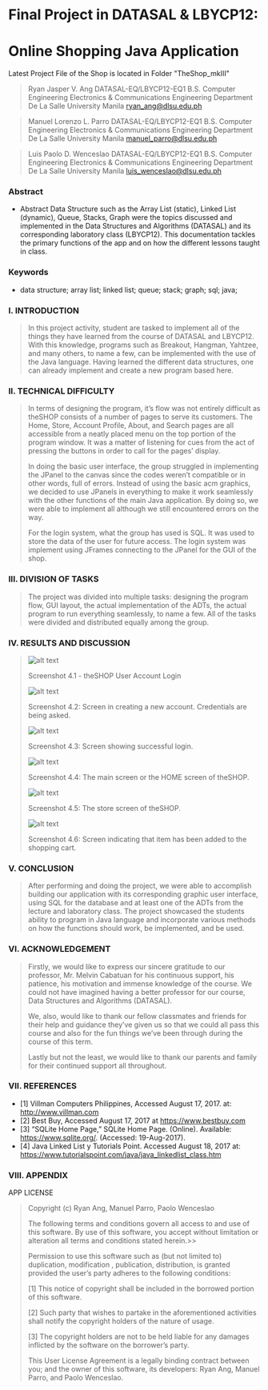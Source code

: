 # Final Project in DATASAL & LBYCP12:
# Online Shopping Java Application

Latest Project File of the Shop is located in Folder "TheShop_mkIII"

>Ryan Jasper V. Ang
>DATASAL-EQ/LBYCP12-EQ1
>B.S. Computer Engineering
>Electronics & Communications Engineering Department
>De La Salle University Manila
>ryan_ang@dlsu.edu.ph

>Manuel Lorenzo L. Parro
>DATASAL-EQ/LBYCP12-EQ1
>B.S. Computer Engineering
>Electronics & Communications Engineering Department
>De La Salle University Manila
>manuel_parro@dlsu.edu.ph

>Luis Paolo D. Wenceslao
>DATASAL-EQ/LBYCP12-EQ1
>B.S. Computer Engineering
>Electronics & Communications Engineering Department
>De La Salle University Manila
>luis_wenceslao@dlsu.edu.ph
 
 
### Abstract
- Abstract Data Structure such as the Array List (static), Linked List (dynamic), Queue, Stacks, Graph were the topics discussed and implemented in the Data Structures and Algorithms (DATASAL) and its corresponding laboratory class (LBYCP12). This documentation tackles the primary functions of the app and on how the different lessons taught in class.
 
### Keywords
- data structure; array list; linked list; queue; stack; graph; sql; java; 
 
### I.            INTRODUCTION

>	In this project activity, student are tasked to implement all of the things they have learned from the course of DATASAL and LBYCP12. With this knowledge, programs such as Breakout, Hangman, Yahtzee, and many others, to name a few, can be implemented with the use of the Java language. Having learned the different data structures, one can already implement and create a new program based here.


### II.            TECHNICAL DIFFICULTY
 
>	In terms of designing the program, it’s flow was not entirely difficult as theSHOP consists of a number of pages to serve its customers. The Home, Store, Account Profile, About, and Search pages are all accessible from a neatly placed menu on the top portion of the program window. It was a matter of listening for cues from the act of pressing the buttons in order to call for the pages’ display.
>
>	In doing the basic user interface, the group struggled in implementing the JPanel to the canvas since the codes weren’t compatible or in other words, full of errors. Instead of using the basic acm graphics, we decided to use JPanels in everything to make it work seamlessly with the other functions of the main Java application. By doing so, we were able to implement all although we still encountered errors on the way.
>
>	For the login system, what the group has used is SQL. It was used to store the data of the user for future access. The login system was implement using JFrames connecting to the JPanel for the GUI of the shop.

 ### III.            DIVISION OF TASKS
 
>The project was divided into multiple tasks: designing the program flow, GUI layout, the actual implementation of the ADTs, the actual program to run everything seamlessly, to name a few. All of the tasks were divided and distributed equally among the group.

 ### IV.            RESULTS AND DISCUSSION
 
>![alt text](https://raw.githubusercontent.com/DLSU-Manila-LBYCP12/Ang-Parro-Wenceslao_Online-Shopping-with-Membership/master/2017-08-19%20TheShop_mkIII%20Screenshots/4.1.png "Screenshot 4.1")
>
>Screenshot 4.1 - theSHOP User Account Login
>
>
>![alt text](https://raw.githubusercontent.com/DLSU-Manila-LBYCP12/Ang-Parro-Wenceslao_Online-Shopping-with-Membership/master/2017-08-19%20TheShop_mkIII%20Screenshots/4.2.png "Screenshot 4.2")
>
>Screenshot 4.2: Screen in creating a new account. Credentials are being asked.
>
>
>![alt text](https://raw.githubusercontent.com/DLSU-Manila-LBYCP12/Ang-Parro-Wenceslao_Online-Shopping-with-Membership/master/2017-08-19%20TheShop_mkIII%20Screenshots/4.3.png "Screenshot 4.3")
>
>Screenshot 4.3: Screen showing successful login.
>
>
> ![alt text](https://raw.githubusercontent.com/DLSU-Manila-LBYCP12/Ang-Parro-Wenceslao_Online-Shopping-with-Membership/master/2017-08-19%20TheShop_mkIII%20Screenshots/4.4.png "Screenshot 4.4")
>
>Screenshot 4.4: The main screen or the HOME screen of theSHOP.
>
>
> ![alt text](https://raw.githubusercontent.com/DLSU-Manila-LBYCP12/Ang-Parro-Wenceslao_Online-Shopping-with-Membership/master/2017-08-19%20TheShop_mkIII%20Screenshots/4.5.png "Screenshot 4.5")
>
>Screenshot 4.5: The store screen of theSHOP.
>
>
> ![alt text](https://raw.githubusercontent.com/DLSU-Manila-LBYCP12/Ang-Parro-Wenceslao_Online-Shopping-with-Membership/master/2017-08-19%20TheShop_mkIII%20Screenshots/4.6.png "Screenshot 4.6")
>
>Screenshot 4.6:  Screen indicating that item has been added to the shopping cart.


 ### V.            CONCLUSION
 
>After performing and doing the project, we were able to accomplish building our application with its corresponding graphic user interface, using SQL for the database and at least one of the ADTs from the lecture and laboratory class. The project showcased the students ability to program in Java language and incorporate various methods on how the functions should work, be implemented, and be used.

 ### VI.            ACKNOWLEDGEMENT

>Firstly, we would like to express our sincere gratitude to our professor, Mr. Melvin Cabatuan for his continuous support, his patience, his motivation and immense knowledge of the course. We could not have imagined having a better professor for our course, Data Structures and Algorithms (DATASAL).
> 
>We, also, would like to thank our fellow classmates and friends for their help and guidance they’ve given us so that we could all pass this course and also for the fun things we’ve been through during the course of this term.
>
>Lastly but not the least, we would like to thank our parents and family for their continued support all throughout.



 ### VII.            REFERENCES
 
- [1]	Villman Computers Philippines, Accessed August 17, 2017. at:  http://www.villman.com
- [2]	Best Buy, Accessed August 17, 2017 at https://www.bestbuy.com
- [3]	“SQLite Home Page,” SQLite Home Page. (Online). Available: https://www.sqlite.org/. (Accessed: 19-Aug-2017).
- [4]	Java Linked List y Tutorials Point. Accessed August 18, 2017 at: https://www.tutorialspoint.com/java/java_linkedlist_class.htm

 ### VIII.            APPENDIX
 
APP LICENSE

>Copyright (c) Ryan Ang, Manuel Parro, Paolo Wenceslao
>
>The following terms and conditions govern all access to and use of this software. By use of this software, you accept without limitation or alteration all terms and conditions stated herein.>>
>
>Permission to use this software such as (but not limited to) duplication, modification , publication, distribution, is granted provided the user’s party adheres to the following conditions:
>
>[1] This notice of copyright shall be included in the borrowed portion of this software.
>
>[2] Such party that wishes to partake in the aforementioned activities shall notify the copyright holders of the nature of usage.
>
>[3] The copyright holders are not to be held liable for any damages inflicted by the software on the borrower’s party.
>
>This User License Agreement is a legally binding contract between you; and the owner of this software, its developers: Ryan Ang, Manuel Parro, and Paolo Wenceslao.
